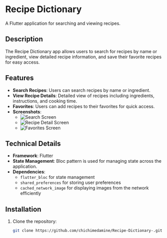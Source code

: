 # Recipe Dictionary

A Flutter application for searching and viewing recipes.

## Description

The Recipe Dictionary app allows users to search for recipes by name or ingredient, view detailed recipe information, and save their favorite recipes for easy access.

## Features

- **Search Recipes**: Users can search recipes by name or ingredient.
- **View Recipe Details**: Detailed view of recipes including ingredients, instructions, and cooking time.
- **Favorites**: Users can add recipes to their favorites for quick access.
- **Screenshots**: 
  - ![Search Screen](screenshots/search_screen.png)
  - ![Recipe Detail Screen](screenshots/recipe_detail_screen.png)
  - ![Favorites Screen](screenshots/favorites_screen.png)

## Technical Details

- **Framework**: Flutter
- **State Management**: Bloc pattern is used for managing state across the application.
- **Dependencies**: 
  - `flutter_bloc` for state management
  - `shared_preferences` for storing user preferences
  - `cached_network_image` for displaying images from the network efficiently

## Installation

1. Clone the repository:
   ```bash
   git clone https://github.com/chichimedamine/Recipe-Dictionary-.git
